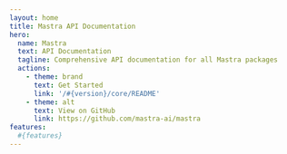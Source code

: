 ```yaml
---
layout: home
title: Mastra API Documentation
hero:
  name: Mastra
  text: API Documentation
  tagline: Comprehensive API documentation for all Mastra packages
  actions:
    - theme: brand
      text: Get Started
      link: '/#{version}/core/README'
    - theme: alt
      text: View on GitHub
      link: https://github.com/mastra-ai/mastra
features:
  #{features}
---
```


<style>
.VPFeatures {
  padding: 0 24px;
}
.dark .VPFeature {
  background-color: var(--vp-c-bg-soft);
  border: 1px solid var(--vp-c-divider);
  transition: border-color 0.25s;
}
.dark .VPFeature:hover {
  border-color: var(--vp-c-brand);
}
.custom-layout {
  background-color: var(--vp-c-bg-soft);
  padding: 24px;
  margin: 24px 0;
  border-radius: 8px;
  border: 1px solid var(--vp-c-divider);
}
.dark .custom-layout {
  background-color: var(--vp-c-bg-alt);
}
</style>
